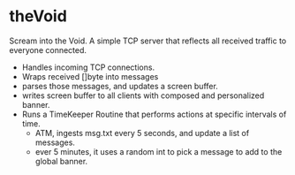 # theVoid
 Scream into the Void. A simple TCP server that reflects all received traffic to everyone connected.
 - Handles incoming TCP connections. 
 - Wraps received []byte into messages
 - parses those messages, and updates a screen buffer. 
 - writes screen buffer to all clients with composed and personalized banner.
 - Runs a TimeKeeper Routine that performs actions at specific intervals of time.
    - ATM, ingests msg.txt every 5 seconds, and update a list of messages.
    - ever 5 minutes, it uses a random int to pick a message to add to the global banner. 
